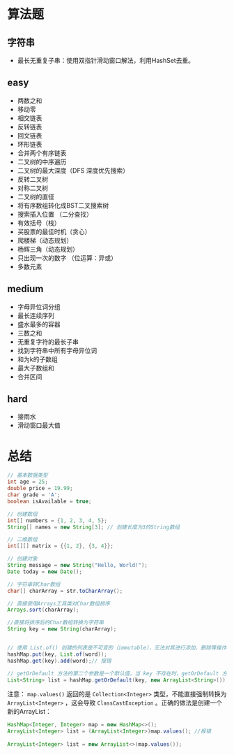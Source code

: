 # 算法题

## 字符串
- 最长无重复子串：使用双指针滑动窗口解法，利用HashSet去重。

## easy

- 两数之和
- 移动零
- 相交链表
- 反转链表
- 回文链表
- 环形链表
- 合并两个有序链表
- 二叉树的中序遍历
- 二叉树的最大深度（DFS 深度优先搜索）
- 反转二叉树
- 对称二叉树
- 二叉树的直径
- 将有序数组转化成BST二叉搜索树
- 搜索插入位置 （二分查找）
- 有效括号（栈）
- 买股票的最佳时机（贪心）
- 爬楼梯（动态规划）
- 杨辉三角（动态规划）
- 只出现一次的数字 （位运算：异或）
- 多数元素


## medium

- 字母异位词分组
- 最长连续序列
- 盛水最多的容器
- 三数之和 
- 无重复字符的最长子串
- 找到字符串中所有字母异位词
- 和为k的子数组
- 最大子数组和
- 合并区间

## hard

- 接雨水
- 滑动窗口最大值











# 总结


```java
// 基本数据类型
int age = 25;
double price = 19.99;
char grade = 'A';
boolean isAvailable = true;

// 创建数组
int[] numbers = {1, 2, 3, 4, 5};
String[] names = new String[3]; // 创建长度为3的String数组

// 二维数组
int[][] matrix = {{1, 2}, {3, 4}};

// 创建对象
String message = new String("Hello, World!");
Date today = new Date();

// 字符串转Char数组
char[] charArray = str.toCharArray();

// 直接使用Arrays工具类对Char数组排序
Arrays.sort(charArray);

//直接将排序后的Char数组转换为字符串
String key = new String(charArray);


// 使用 List.of() 创建的列表是不可变的（immutable），无法对其进行添加、删除等操作
hashMap.put(key, List.of(word));
hashMap.get(key).add(word);// 报错

// getOrDefault 方法的第二个参数是一个默认值，当 key 不存在时，getOrDefault 方法会返回这个默认值
List<String> list = hashMap.getOrDefault(key, new ArrayList<String>());
```

注意：
`map.values()` 返回的是 `Collection<Integer>` 类型，不能直接强制转换为 `ArrayList<Integer>` ，这会导致 `ClassCastException` 。正确的做法是创建一个新的ArrayList：
```java
HashMap<Integer, Integer> map = new HashMap<>();
ArrayList<Integer> list = (ArrayList<Integer>)map.values(); //报错
        
ArrayList<Integer> list = new ArrayList<>(map.values());
```







